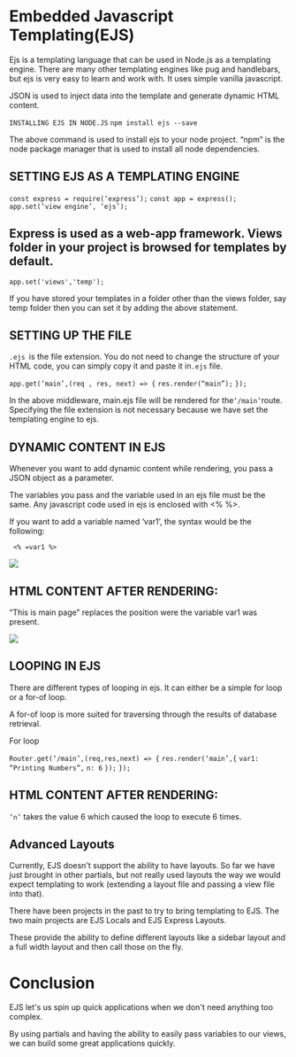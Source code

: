 # Embedded Javascript Templating(EJS)


Ejs is a templating language that can be used in Node.js as a templating engine. There are many other templating engines like pug and handlebars, but ejs is very easy to learn and work with. It uses simple vanilla javascript. 

JSON is used to inject data into the template and generate dynamic HTML content.

``INSTALLING EJS IN NODE.JS``
``npm install ejs --save``

The above command is used to install ejs to your node project. “npm” is the node package manager that is used to install all node dependencies.
## SETTING EJS AS A TEMPLATING ENGINE

``const express = require(‘express’);``
``const app = express();``
``app.set(‘view engine’, ‘ejs’);``

## Express is used as a web-app framework. Views folder in your project is browsed for templates by default.

`app.set('views','temp');`

If you have stored your templates in a folder other than the views folder, say temp folder then you can set it by adding the above statement.

## SETTING UP THE FILE


`.ejs `is the file extension. You do not need to change the structure of your HTML code, you can simply copy it and paste it in`.ejs` file.

``app.get(‘main’,(req , res, next) => {``
``res.render(“main”);``
``});``

In the above middleware, main.ejs file will be rendered for the`` ‘/main’ ``route. Specifying the file extension is not necessary because we have set the templating engine to ejs.

## DYNAMIC CONTENT IN EJS


Whenever you want to add dynamic content while rendering, you pass a JSON object as a parameter. 

The variables you pass and the variable used in an ejs file must be the same.
Any javascript code used in ejs is enclosed with <% %>.

 If you want to add a variable named ‘var1’, the syntax would be the following:

`` <% =var1 %>``


![](https://miro.medium.com/max/700/1*er_IH4u2ZO-dxsb-ZwgiSQ.jpeg)



## HTML CONTENT AFTER RENDERING:


“This is main page” replaces the position were the variable var1 was present.

![](https://miro.medium.com/max/700/1*X2X9RhXcBl8gOS_Fs95EmA.jpeg)

## LOOPING IN EJS

There are different types of looping in ejs. It can either be a simple for loop or a for-of loop. 

A for-of loop is more suited for traversing through the results of database retrieval.

For loop


``Router.get(‘/main’,(req,res,next) => {``
``res.render(‘main’,{``
``var1: “Printing Numbers”,``
``n: 6``
``});``
``});``

## HTML CONTENT AFTER RENDERING:

``’n’`` takes the value 6 which caused the loop to execute 6 times.


## Advanced Layouts

Currently, EJS doesn't support the ability to have layouts. So far we have just brought in other partials, but not really used layouts the way we would expect templating to work (extending a layout file and passing a view file into that). 

There have been projects in the past to try to bring templating to EJS. The two main projects are EJS Locals and EJS Express Layouts.

 These provide the ability to define different layouts like a sidebar layout and a full width layout and then call those on the fly. 


 # Conclusion


EJS let's us spin up quick applications when we don't need anything too complex. 

By using partials and having the ability to easily pass variables to our views, we can build some great applications quickly.
